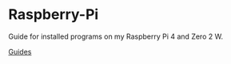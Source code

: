 # Raspberry-Pi
Guide for installed programs on my Raspberry Pi 4 and Zero 2 W.

[Guides](https://github.com/justinknguyen/Raspberry-Pi/wiki)
